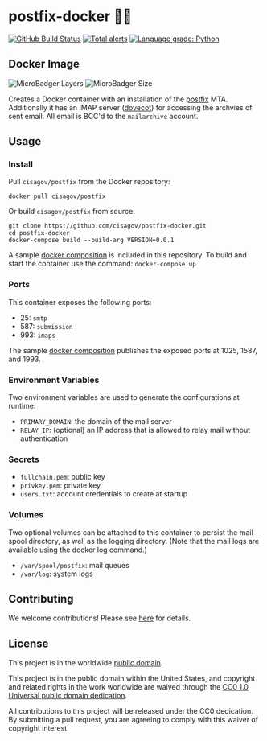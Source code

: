 # postfix-docker 📮🐳 #

[![GitHub Build Status](https://github.com/cisagov/postfix-docker/workflows/build/badge.svg)](https://github.com/cisagov/postfix-docker/actions)
[![Total alerts](https://img.shields.io/lgtm/alerts/g/cisagov/postfix-docker.svg?logo=lgtm&logoWidth=18)](https://lgtm.com/projects/g/cisagov/postfix-docker/alerts/)
[![Language grade: Python](https://img.shields.io/lgtm/grade/python/g/cisagov/postfix-docker.svg?logo=lgtm&logoWidth=18)](https://lgtm.com/projects/g/cisagov/postfix-docker/context:python)

## Docker Image ##

![MicroBadger Layers](https://img.shields.io/microbadger/layers/cisagov/postfix.svg)
![MicroBadger Size](https://img.shields.io/microbadger/image-size/cisagov/postfix.svg)

Creates a Docker container with an installation of the
[postfix](http://postfix.org) MTA.  Additionally it has an IMAP
server ([dovecot](https://dovecot.org)) for accessing the archvies
of sent email.  All email is BCC'd to the `mailarchive` account.

## Usage ##

### Install ###

Pull `cisagov/postfix` from the Docker repository:

    docker pull cisagov/postfix

Or build `cisagov/postfix` from source:

    git clone https://github.com/cisagov/postfix-docker.git
    cd postfix-docker
    docker-compose build --build-arg VERSION=0.0.1

A sample [docker composition](docker-compose.yml) is included in this repository.
To build and start the container use the command: `docker-compose up`

### Ports ###

This container exposes the following ports:

- 25: `smtp`
- 587: `submission`
- 993: `imaps`

The sample [docker composition](docker-compose.yml) publishes the
exposed ports at 1025, 1587, and 1993.

### Environment Variables ###

Two environment variables are used to generate the configurations at runtime:

- `PRIMARY_DOMAIN`: the domain of the mail server
- `RELAY_IP`: (optional) an IP address that is allowed to relay mail without authentication

### Secrets ###

- `fullchain.pem`: public key
- `privkey.pem`: private key
- `users.txt`: account credentials to create at startup

### Volumes ###

Two optional volumes can be attached to this container to persist the
mail spool directory, as well as the logging directory.  (Note that
the mail logs are available using the docker log command.)

- `/var/spool/postfix`: mail queues
- `/var/log`: system logs

## Contributing ##

We welcome contributions!  Please see [here](CONTRIBUTING.md) for
details.

## License ##

This project is in the worldwide [public domain](LICENSE.md).

This project is in the public domain within the United States, and
copyright and related rights in the work worldwide are waived through
the [CC0 1.0 Universal public domain
dedication](https://creativecommons.org/publicdomain/zero/1.0/).

All contributions to this project will be released under the CC0
dedication. By submitting a pull request, you are agreeing to comply
with this waiver of copyright interest.
